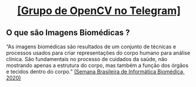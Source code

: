 
<center>
<p>
<h1><a href="https://t.me/opencvBrasil">[Grupo de OpenCV no Telegram]</a> </h1>
</p>
</center>



## O que são Imagens Biomédicas ?

<p>“As imagens biomédicas são resultados de um conjunto de técnicas e processos
usados para criar representações do corpo humano para análise clínica. São
fundamentais no processo de cuidados da saúde, não mostrando apenas a estrutura do
corpo, mas também a função dos órgãos e tecidos dentro do corpo.” <a href="https://semanaibm.infobiojr.com.br/"> (Semana Brasileira de Informática Biomédica, 2020)</a></p>

<br><br>



